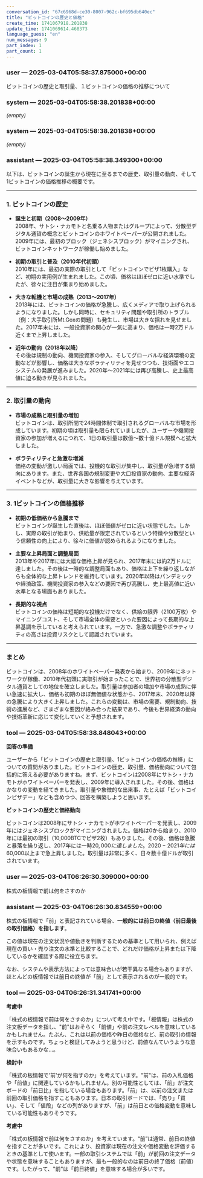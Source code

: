 ```yaml
---
conversation_id: "67c6968d-ce30-8007-962c-bf695db640ec"
title: "ビットコインの歴史と価格"
create_time: 1741067918.201838
update_time: 1741069614.468373
language_guess: "en"
num_messages: 9
part_index: 1
part_count: 1
---
```


### user — 2025-03-04T05:58:37.875000+00:00

ビットコインの歴史と取引量、１ビットコインの価格の推移について

### system — 2025-03-04T05:58:38.201838+00:00

_(empty)_

### system — 2025-03-04T05:58:38.201838+00:00

_(empty)_

### assistant — 2025-03-04T05:58:38.349300+00:00

以下は、ビットコインの誕生から現在に至るまでの歴史、取引量の動向、そして1ビットコインの価格推移の概要です。

---

### 1. ビットコインの歴史

- **誕生と初期（2008～2009年）**  
  2008年、サトシ・ナカモトと名乗る人物またはグループによって、分散型デジタル通貨の概念とビットコインのホワイトペーパーが公開されました。2009年には、最初のブロック（ジェネシスブロック）がマイニングされ、ビットコインネットワークが稼働し始めました。

- **初期の取引と普及（2010年代初頭）**  
  2010年には、最初の実際の取引として「ビットコインでピザ1枚購入」など、初期の実用例が生まれました。この頃、価格はほぼゼロに近い水準でしたが、徐々に注目が集まり始めました。

- **大きな転機と市場の成熟（2013～2017年）**  
  2013年には、ビットコインの価格が急騰し、広くメディアで取り上げられるようになりました。しかし同時に、セキュリティ問題や取引所のトラブル（例：大手取引所Mt.Goxの問題）も発生し、市場は大きな揺れを見せました。2017年末には、一般投資家の関心が一気に高まり、価格は一時2万ドル近くまで上昇しました。

- **近年の動向（2018年以降）**  
  その後は規制の動向、機関投資家の参入、そしてグローバルな経済環境の変動などが影響し、価格は大きなボラティリティを見せつつも、技術面やエコシステムの発展が進みました。2020年～2021年には再び高騰し、史上最高値に迫る動きが見られました。

---

### 2. 取引量の動向

- **市場の成熟と取引量の増加**  
  ビットコインは、取引所間で24時間体制で取引されるグローバルな市場を形成しています。初期の頃は取引量も限られていましたが、ユーザーや機関投資家の参加が増えるにつれて、1日の取引量は数億～数十億ドル規模へと拡大しました。

- **ボラティリティと急激な増減**  
  価格の変動が激しい局面では、投機的な取引が集中し、取引量が急増する傾向にあります。また、世界各国の規制変更や大口投資家の動向、主要な経済イベントなどが、取引量に大きな影響を与えています。

---

### 3. 1ビットコインの価格推移

- **初期の低価格から急騰まで**  
  ビットコインが誕生した直後は、ほぼ価値がゼロに近い状態でした。しかし、実際の取引が始まり、供給量が限定されているという特徴や分散型という信頼性の向上により、徐々に価値が認められるようになりました。

- **主要な上昇局面と調整局面**  
  2013年や2017年には大幅な価格上昇が見られ、2017年末には約2万ドルに達しました。その後は一時的な調整局面もあり、価格は上下を繰り返しながらも全体的な上昇トレンドを維持しています。2020年以降はパンデミックや経済政策、機関投資家の参入などの要因で再び高騰し、史上最高値に近い水準となる場面もありました。

- **長期的な視点**  
  ビットコインの価格は短期的な投機だけでなく、供給の限界（2100万枚）やマイニングコスト、そして市場全体の需要といった要因によって長期的な上昇基調を示していると考えられています。一方で、急激な調整やボラティリティの高さは投資リスクとして認識されています。

---

### まとめ

ビットコインは、2008年のホワイトペーパー発表から始まり、2009年にネットワークが稼働、2010年代初頭に実取引が始まったことで、世界初の分散型デジタル通貨としての地位を確立しました。取引量は参加者の増加や市場の成熟に伴い急速に拡大し、価格も初期のほぼ無価値な状態から、2017年末、2020年以降の急騰により大きく上昇しました。これらの変動は、市場の需要、規制動向、技術の進展など、さまざまな要因が絡み合った結果であり、今後も世界経済の動向や技術革新に応じて変化していくと予想されます。

### tool — 2025-03-04T05:58:38.848043+00:00

**回答の準備**

ユーザーから「ビットコインの歴史と取引量、1ビットコインの価格の推移」についての質問がありました。ビットコインの歴史、取引量、価格動向について包括的に答える必要がありますね。まず、ビットコインは2008年にサトシ・ナカモトがホワイトペーパーを発表し、2009年に導入されました。その後、価格はかなりの変動を経てきました。取引量や象徴的な出来事、たとえば「ビットコインピザデー」なども含めつつ、回答を構築しようと思います。

**ビットコインの歴史と価格動向**

ビットコインは2008年にサトシ・ナカモトがホワイトペーパーを発表し、2009年にはジェネシスブロックがマイニングされました。価格は0から始まり、2010年には最初の取引（10,000BTCでピザ2枚）もありました。その後、価格は急騰と暴落を繰り返し、2017年には一時$20,000に達しました。2020-2021年には$60,000以上まで急上昇しました。取引量は非常に多く、日々数十億ドルが取引されています。

### user — 2025-03-04T06:26:30.309000+00:00

株式の板情報で前は何をさすのか

### assistant — 2025-03-04T06:26:30.834559+00:00

株式の板情報で「前」と表記されている場合、**一般的には前日の終値（前日最後の取引価格）を指します**。  
  
この値は現在の注文状況や値動きを判断するための基準として用いられ、例えば現在の買い・売り注文の水準と比較することで、どれだけ価格が上昇または下降しているかを確認する際に役立ちます。  

なお、システムや表示方法によっては意味合いが若干異なる場合もありますが、ほとんどの板情報では前日の終値が「前」として表示されるのが一般的です。

### tool — 2025-03-04T06:26:31.341741+00:00

**考慮中**

「株式の板情報で前は何をさすのか」について考え中です。「板情報」は株式の注文板データを指し、"前"はおそらく「前値」や前の注文レベルを意味しているかもしれません。たぶん、これは以前の価格や昨日の価格など、前の取引の情報を示すものです。ちょっと検証してみようと思うけど、前値なんていうような意味合いもあるかな…。

**検討中**

「株式の板情報で'前'が何を指すのか」を考えています。"前"は、前の入札価格や「前値」に関連しているかもしれません。別の可能性としては、「前」が注文ボードの「前日比」を指している場合もあります。「前」は、以前の注文または前回の取引価格を指すこともあります。日本の取引ボードでは、「売り」「買い」、そして「値段」などの列がありますが、「前」は前日との価格変動を意味している可能性もありそうです。

**考慮中**

「株式の板情報で前は何をさすのか」を考えています。“前”は通常、前日の終値を指すことが多いです。これにより、投資家は現在の注文や価格変動を評価するときの基準として使います。一部の取引システムでは「前」が前回の注文データや状態を意味することもありますが、最も一般的なのは前日の終了価格（前値）です。したがって、"前"は「前日終値」を意味する場合が多いです。
